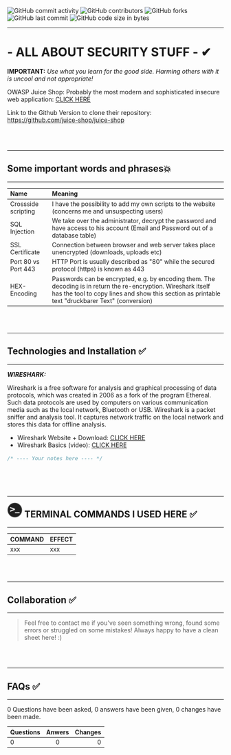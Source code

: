 ![GitHub commit activity](https://img.shields.io/github/commit-activity/m/Svendolin/All-about-HACK?style=for-the-badge) ![GitHub contributors](https://img.shields.io/github/contributors/svendolin/All-about-HACK?style=for-the-badge) ![GitHub forks](https://img.shields.io/github/forks/Svendolin/All-about-HACK?color=pink&style=for-the-badge) ![GitHub last commit](https://img.shields.io/github/last-commit/Svendolin/All-about-HACK?style=for-the-badge) ![GitHub code size in bytes](https://img.shields.io/github/languages/code-size/Svendolin/All-about-HACK?color=yellow&style=for-the-badge)


***


# - ALL ABOUT SECURITY STUFF - ✔

**IMPORTANT:**
_Use what you learn for the good side. Harming others with it is uncool and not appropriate!_

OWASP Juice Shop: Probably the most modern and sophisticated insecure web application: [CLICK HERE](http://demo.owasp-juice.shop/#/)

Link to the Github Version to clone their repository: https://github.com/juice-shop/juice-shop





<br />
<br />


***
## Some important words and phrases💥
***

| Name | Meaning  | 
|:--------------| :--------------|
|Crossside scripting| I have the possibility to add my own scripts to the website (concerns me and unsuspecting users) |
| SQL Injection | We take over the administrator, decrypt the password and have access to his account (Email and Password out of a database table) |
| SSL Certificate | Connection between browser and web server takes place unencrypted (downloads, uploads etc) |
| Port 80 vs Port 443 | HTTP Port is usually described as "80" while the secured protocol (https) is known as 443
| HEX-Encoding | Passwords can be encrypted, e.g. by encoding them. The decoding is in return the re-encryption. Wireshark itself has the tool to copy lines and show this section as printable text "druckbarer Text" (conversion) |

<br />
<br />

***
## Technologies and Installation ✅
***





_**WIRESHARK:**_

Wireshark is a free software for analysis and graphical processing of data protocols, which was created in 2006 as a fork of the program Ethereal. Such data protocols are used by computers on various communication media such as the local network, Bluetooth or USB. Wireshark is a packet sniffer and analysis tool. It captures network traffic on the local network and stores this data for offline analysis.

- Wireshark Website + Download:  [CLICK HERE](https://www.wireshark.org/)
- Wireshark Basics (video):  [CLICK HERE](https://www.youtube.com/watch?v=lb1Dw0elw0Q)



```js
/* ---- Your notes here ---- */



```


<br />
<br />

***
<img align="left" alt="JavaScript" width="35px" src="https://raw.githubusercontent.com/github/explore/d92924b1d925bb134e308bd29c9de6c302ed3beb/topics/terminal/terminal.png" />

## &nbsp;TERMINAL COMMANDS I USED HERE ✅
***

| COMMAND | EFFECT  | 
|:--------------| :--------------|
| xxx | xxx |



<br />
<br />


***
## Collaboration ✅
***
> Feel free to contact me if you've seen something wrong, found some errors or struggled on some mistakes! Always happy to have a clean sheet here! :)


<br />
<br />

***
## FAQs ✅
***
0 Questions have been asked, 0 answers have been given, 0 changes have been made.

| Questions | Anwers | Changes |
|:--------------|:-------------:|--------------:|
| 0 | 0 | 0 |


